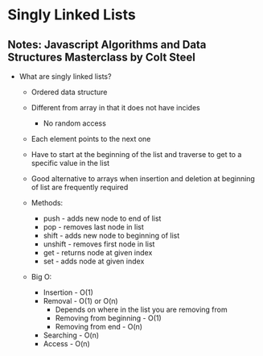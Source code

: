 # Singly Linked Lists

## Notes: Javascript Algorithms and Data Structures Masterclass by Colt Steel

- What are singly linked lists?
  - Ordered data structure
  - Different from array in that it does not have incides
    - No random access
  - Each element points to the next one
  - Have to start at the beginning of the list and traverse to get to a specific value in the list
  - Good alternative to arrays when insertion and deletion at beginning of list are frequently required

  - Methods:
    - push - adds new node to end of list
    - pop - removes last node in list
    - shift - adds new node to beginning of list
    - unshift - removes first node in list
    - get - returns node at given index
    - set - adds node at given index
  
  - Big O:
    - Insertion - O(1)
    - Removal - O(1) or O(n)
      - Depends on where in the list you are removing from
      - Removing from beginning - O(1)
      - Removing from end - O(n)
    - Searching - O(n)
    - Access - O(n)
